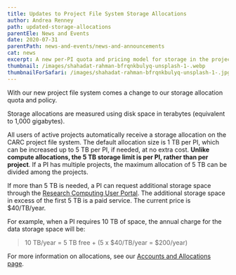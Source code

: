 ```yaml
---
title: Updates to Project File System Storage Allocations
author: Andrea Renney
path: updated-storage-allocations
parentEle: News and Events
date: 2020-07-31
parentPath: news-and-events/news-and-announcements
cat: news
excerpt: A new per-PI quota and pricing model for storage in the project file system
thumbnail: /images/shahadat-rahman-bfrqnkbulyq-unsplash-1-.webp
thumbnailForSafari: /images/shahadat-rahman-bfrqnkbulyq-unsplash-1-.jpg
---
```

With our new project file system comes a change to our storage allocation quota and policy.

Storage allocations are measured using disk space in terabytes (equivalent to 1,000 gigabytes).

All users of active projects automatically receive a storage allocation on the CARC project file system. The default allocation size is 1 TB per PI, which can be increased up to 5 TB per PI, if needed, at no extra cost. **Unlike compute allocations, the 5 TB storage limit is per PI, rather than per project**. If a PI has multiple projects, the maximum allocation of 5 TB can be divided among the projects.

If more than 5 TB is needed, a PI can request additional storage space through the [Research Computing User Portal](https://hpcaccount.usc.edu/). The additional storage space in excess of the first 5 TB is a paid service. The current price is $40/TB/year.

For example, when a PI requires 10 TB of space, the annual charge for the data storage space will be:

> 10 TB/year = 5 TB free + (5 x $40/TB/year = $200/year)

For more information on allocations, see our [Accounts and Allocations page](https://carc.usc.edu/user-information/accounts).